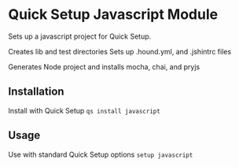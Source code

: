 # Quick Setup Javascript Module

Sets up a javascript project for Quick Setup.

Creates lib and test directories
Sets up .hound.yml, and .jshintrc files

Generates Node project and installs mocha, chai, and pryjs

## Installation

Install with Quick Setup
`qs install javascript`

## Usage

Use with standard Quick Setup options
`setup javascript`
